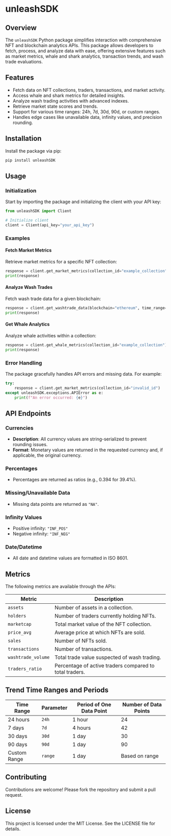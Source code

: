 # unleashSDK

## Overview

The `unleashSDK` Python package simplifies interaction with comprehensive NFT and blockchain analytics APIs. This package allows developers to fetch, process, and analyze data with ease, offering extensive features such as market metrics, whale and shark analytics, transaction trends, and wash trade evaluations.

## Features

- Fetch data on NFT collections, traders, transactions, and market activity.
- Access whale and shark metrics for detailed insights.
- Analyze wash trading activities with advanced indexes.
- Retrieve market state scores and trends.
- Support for various time ranges: 24h, 7d, 30d, 90d, or custom ranges.
- Handles edge cases like unavailable data, infinity values, and precision rounding.

## Installation

Install the package via pip:

```bash
pip install unleashSDK
```

## Usage

### Initialization

Start by importing the package and initializing the client with your API key:

```python
from unleashSDK import Client

# Initialize client
client = Client(api_key="your_api_key")
```

### Examples

#### Fetch Market Metrics

Retrieve market metrics for a specific NFT collection:

```python
response = client.get_market_metrics(collection_id="example_collection", time_range="7d")
print(response)
```

#### Analyze Wash Trades

Fetch wash trade data for a given blockchain:

```python
response = client.get_washtrade_data(blockchain="ethereum", time_range="30d")
print(response)
```

#### Get Whale Analytics

Analyze whale activities within a collection:

```python
response = client.get_whale_metrics(collection_id="example_collection")
print(response)
```

### Error Handling

The package gracefully handles API errors and missing data. For example:

```python
try:
    response = client.get_market_metrics(collection_id="invalid_id")
except unleashSDK.exceptions.APIError as e:
    print(f"An error occurred: {e}")
```

## API Endpoints

### Currencies
- **Description**: All currency values are string-serialized to prevent rounding issues.
- **Format**: Monetary values are returned in the requested currency and, if applicable, the original currency.

### Percentages
- Percentages are returned as ratios (e.g., 0.394 for 39.4%).

### Missing/Unavailable Data
- Missing data points are returned as `"NA"`.

### Infinity Values
- Positive infinity: `"INF_POS"`
- Negative infinity: `"INF_NEG"`

### Date/Datetime
- All date and datetime values are formatted in ISO 8601.

## Metrics

The following metrics are available through the APIs:

| Metric                    | Description                                                                 |
|---------------------------|-----------------------------------------------------------------------------|
| `assets`                  | Number of assets in a collection.                                          |
| `holders`                 | Number of traders currently holding NFTs.                                 |
| `marketcap`               | Total market value of the NFT collection.                                 |
| `price_avg`               | Average price at which NFTs are sold.                                     |
| `sales`                   | Number of NFTs sold.                                                      |
| `transactions`            | Number of transactions.                                                   |
| `washtrade_volume`        | Total trade value suspected of wash trading.                              |
| `traders_ratio`           | Percentage of active traders compared to total traders.                   |

## Trend Time Ranges and Periods

| Time Range  | Parameter | Period of One Data Point | Number of Data Points |
|-------------|-----------|--------------------------|-----------------------|
| 24 hours    | `24h`     | 1 hour                   | 24                    |
| 7 days      | `7d`      | 4 hours                  | 42                    |
| 30 days     | `30d`     | 1 day                    | 30                    |
| 90 days     | `90d`     | 1 day                    | 90                    |
| Custom Range| `range`   | 1 day                    | Based on range        |

## Contributing

Contributions are welcome! Please fork the repository and submit a pull request.

## License

This project is licensed under the MIT License. See the LICENSE file for details.
